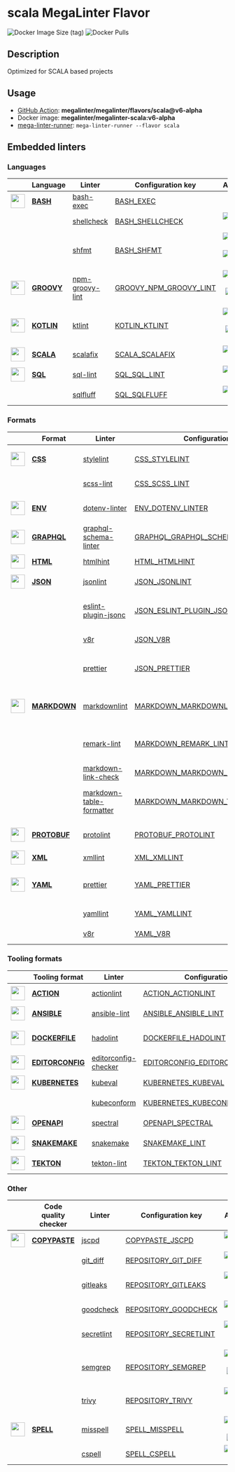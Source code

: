 # scala MegaLinter Flavor

![Docker Image Size (tag)](https://img.shields.io/docker/image-size/megalinter/megalinter-scala/v6-alpha)
![Docker Pulls](https://img.shields.io/docker/pulls/megalinter/megalinter-scala)

## Description

Optimized for SCALA based projects

## Usage

- [GitHub Action](https://megalinter.github.io/v6-alpha/installation/#github-action): **megalinter/megalinter/flavors/scala@v6-alpha**
- Docker image: **megalinter/megalinter-scala:v6-alpha**
- [mega-linter-runner](https://megalinter.github.io/v6-alpha/mega-linter-runner/): `mega-linter-runner --flavor scala`

## Embedded linters

### Languages

| <!-- --> | Language | Linter | Configuration key | Additional  |
| :---: | ----------------- | -------------- | ------------ | :-----:  |
| <img src="https://github.com/megalinter/megalinter/raw/main/docs/assets/icons/bash.ico" alt="" height="32px" class="megalinter-icon"></a> <!-- linter-icon --> | [**BASH**](https://megalinter.github.io/v6-alpha/descriptors/bash/) | [bash-exec](https://megalinter.github.io/v6-alpha/descriptors/bash_bash_exec/)| [BASH_EXEC](https://megalinter.github.io/v6-alpha/descriptors/bash_bash_exec/)| 
| <!-- --> <!-- linter-icon --> |  | [shellcheck](https://megalinter.github.io/v6-alpha/descriptors/bash_shellcheck/)| [BASH_SHELLCHECK](https://megalinter.github.io/v6-alpha/descriptors/bash_shellcheck/)| [![GitHub stars](https://img.shields.io/github/stars/koalaman/shellcheck?cacheSeconds=3600)](https://github.com/koalaman/shellcheck)
| <!-- --> <!-- linter-icon --> |  | [shfmt](https://megalinter.github.io/v6-alpha/descriptors/bash_shfmt/)| [BASH_SHFMT](https://megalinter.github.io/v6-alpha/descriptors/bash_shfmt/)| [![GitHub stars](https://img.shields.io/github/stars/mvdan/sh?cacheSeconds=3600)](https://github.com/mvdan/sh) ![formatter](https://shields.io/badge/-format-yellow)
| <img src="https://github.com/megalinter/megalinter/raw/main/docs/assets/icons/groovy.ico" alt="" height="32px" class="megalinter-icon"></a> <!-- linter-icon --> | [**GROOVY**](https://megalinter.github.io/v6-alpha/descriptors/groovy/) | [npm-groovy-lint](https://megalinter.github.io/v6-alpha/descriptors/groovy_npm_groovy_lint/)| [GROOVY_NPM_GROOVY_LINT](https://megalinter.github.io/v6-alpha/descriptors/groovy_npm_groovy_lint/)| [![GitHub stars](https://img.shields.io/github/stars/nvuillam/npm-groovy-lint?cacheSeconds=3600)](https://github.com/nvuillam/npm-groovy-lint) ![autofix](https://shields.io/badge/-autofix-green) ![sarif](https://shields.io/badge/-SARIF-orange)
| <img src="https://github.com/megalinter/megalinter/raw/main/docs/assets/icons/kotlin.ico" alt="" height="32px" class="megalinter-icon"></a> <!-- linter-icon --> | [**KOTLIN**](https://megalinter.github.io/v6-alpha/descriptors/kotlin/) | [ktlint](https://megalinter.github.io/v6-alpha/descriptors/kotlin_ktlint/)| [KOTLIN_KTLINT](https://megalinter.github.io/v6-alpha/descriptors/kotlin_ktlint/)| [![GitHub stars](https://img.shields.io/github/stars/pinterest/ktlint?cacheSeconds=3600)](https://github.com/pinterest/ktlint) ![autofix](https://shields.io/badge/-autofix-green) ![sarif](https://shields.io/badge/-SARIF-orange)
| <img src="https://github.com/megalinter/megalinter/raw/main/docs/assets/icons/scala.ico" alt="" height="32px" class="megalinter-icon"></a> <!-- linter-icon --> | [**SCALA**](https://megalinter.github.io/v6-alpha/descriptors/scala/) | [scalafix](https://megalinter.github.io/v6-alpha/descriptors/scala_scalafix/)| [SCALA_SCALAFIX](https://megalinter.github.io/v6-alpha/descriptors/scala_scalafix/)| [![GitHub stars](https://img.shields.io/github/stars/scalacenter/scalafix?cacheSeconds=3600)](https://github.com/scalacenter/scalafix)
| <img src="https://github.com/megalinter/megalinter/raw/main/docs/assets/icons/sql.ico" alt="" height="32px" class="megalinter-icon"></a> <!-- linter-icon --> | [**SQL**](https://megalinter.github.io/v6-alpha/descriptors/sql/) | [sql-lint](https://megalinter.github.io/v6-alpha/descriptors/sql_sql_lint/)| [SQL_SQL_LINT](https://megalinter.github.io/v6-alpha/descriptors/sql_sql_lint/)| [![GitHub stars](https://img.shields.io/github/stars/joereynolds/sql-lint?cacheSeconds=3600)](https://github.com/joereynolds/sql-lint)
| <!-- --> <!-- linter-icon --> |  | [sqlfluff](https://megalinter.github.io/v6-alpha/descriptors/sql_sqlfluff/)| [SQL_SQLFLUFF](https://megalinter.github.io/v6-alpha/descriptors/sql_sqlfluff/)| [![GitHub stars](https://img.shields.io/github/stars/sqlfluff/sqlfluff?cacheSeconds=3600)](https://github.com/sqlfluff/sqlfluff)

### Formats

| <!-- --> | Format | Linter | Configuration key | Additional  |
| :---: | ----------------- | -------------- | ------------ | :-----:  |
| <img src="https://github.com/megalinter/megalinter/raw/main/docs/assets/icons/css.ico" alt="" height="32px" class="megalinter-icon"></a> <!-- linter-icon --> | [**CSS**](https://megalinter.github.io/v6-alpha/descriptors/css/) | [stylelint](https://megalinter.github.io/v6-alpha/descriptors/css_stylelint/)| [CSS_STYLELINT](https://megalinter.github.io/v6-alpha/descriptors/css_stylelint/)| [![GitHub stars](https://img.shields.io/github/stars/stylelint/stylelint?cacheSeconds=3600)](https://github.com/stylelint/stylelint) ![autofix](https://shields.io/badge/-autofix-green)
| <!-- --> <!-- linter-icon --> |  | [scss-lint](https://megalinter.github.io/v6-alpha/descriptors/css_scss_lint/)| [CSS_SCSS_LINT](https://megalinter.github.io/v6-alpha/descriptors/css_scss_lint/)| [![GitHub stars](https://img.shields.io/github/stars/sds/scss-lint?cacheSeconds=3600)](https://github.com/sds/scss-lint)
| <img src="https://github.com/megalinter/megalinter/raw/main/docs/assets/icons/env.ico" alt="" height="32px" class="megalinter-icon"></a> <!-- linter-icon --> | [**ENV**](https://megalinter.github.io/v6-alpha/descriptors/env/) | [dotenv-linter](https://megalinter.github.io/v6-alpha/descriptors/env_dotenv_linter/)| [ENV_DOTENV_LINTER](https://megalinter.github.io/v6-alpha/descriptors/env_dotenv_linter/)| [![GitHub stars](https://img.shields.io/github/stars/dotenv-linter/dotenv-linter?cacheSeconds=3600)](https://github.com/dotenv-linter/dotenv-linter) ![autofix](https://shields.io/badge/-autofix-green)
| <img src="https://github.com/megalinter/megalinter/raw/main/docs/assets/icons/graphql.ico" alt="" height="32px" class="megalinter-icon"></a> <!-- linter-icon --> | [**GRAPHQL**](https://megalinter.github.io/v6-alpha/descriptors/graphql/) | [graphql-schema-linter](https://megalinter.github.io/v6-alpha/descriptors/graphql_graphql_schema_linter/)| [GRAPHQL_GRAPHQL_SCHEMA_LINTER](https://megalinter.github.io/v6-alpha/descriptors/graphql_graphql_schema_linter/)| [![GitHub stars](https://img.shields.io/github/stars/cjoudrey/graphql-schema-linter?cacheSeconds=3600)](https://github.com/cjoudrey/graphql-schema-linter)
| <img src="https://github.com/megalinter/megalinter/raw/main/docs/assets/icons/html.ico" alt="" height="32px" class="megalinter-icon"></a> <!-- linter-icon --> | [**HTML**](https://megalinter.github.io/v6-alpha/descriptors/html/) | [htmlhint](https://megalinter.github.io/v6-alpha/descriptors/html_htmlhint/)| [HTML_HTMLHINT](https://megalinter.github.io/v6-alpha/descriptors/html_htmlhint/)| [![GitHub stars](https://img.shields.io/github/stars/htmlhint/HTMLHint?cacheSeconds=3600)](https://github.com/htmlhint/HTMLHint)
| <img src="https://github.com/megalinter/megalinter/raw/main/docs/assets/icons/json.ico" alt="" height="32px" class="megalinter-icon"></a> <!-- linter-icon --> | [**JSON**](https://megalinter.github.io/v6-alpha/descriptors/json/) | [jsonlint](https://megalinter.github.io/v6-alpha/descriptors/json_jsonlint/)| [JSON_JSONLINT](https://megalinter.github.io/v6-alpha/descriptors/json_jsonlint/)| [![GitHub stars](https://img.shields.io/github/stars/zaach/jsonlint?cacheSeconds=3600)](https://github.com/zaach/jsonlint)
| <!-- --> <!-- linter-icon --> |  | [eslint-plugin-jsonc](https://megalinter.github.io/v6-alpha/descriptors/json_eslint_plugin_jsonc/)| [JSON_ESLINT_PLUGIN_JSONC](https://megalinter.github.io/v6-alpha/descriptors/json_eslint_plugin_jsonc/)| [![GitHub stars](https://img.shields.io/github/stars/ota-meshi/eslint-plugin-jsonc?cacheSeconds=3600)](https://github.com/ota-meshi/eslint-plugin-jsonc) ![autofix](https://shields.io/badge/-autofix-green) ![sarif](https://shields.io/badge/-SARIF-orange)
| <!-- --> <!-- linter-icon --> |  | [v8r](https://megalinter.github.io/v6-alpha/descriptors/json_v8r/)| [JSON_V8R](https://megalinter.github.io/v6-alpha/descriptors/json_v8r/)| [![GitHub stars](https://img.shields.io/github/stars/chris48s/v8r?cacheSeconds=3600)](https://github.com/chris48s/v8r)
| <!-- --> <!-- linter-icon --> |  | [prettier](https://megalinter.github.io/v6-alpha/descriptors/json_prettier/)| [JSON_PRETTIER](https://megalinter.github.io/v6-alpha/descriptors/json_prettier/)| [![GitHub stars](https://img.shields.io/github/stars/prettier/prettier?cacheSeconds=3600)](https://github.com/prettier/prettier) ![formatter](https://shields.io/badge/-format-yellow)
| <img src="https://github.com/megalinter/megalinter/raw/main/docs/assets/icons/markdown.ico" alt="" height="32px" class="megalinter-icon"></a> <!-- linter-icon --> | [**MARKDOWN**](https://megalinter.github.io/v6-alpha/descriptors/markdown/) | [markdownlint](https://megalinter.github.io/v6-alpha/descriptors/markdown_markdownlint/)| [MARKDOWN_MARKDOWNLINT](https://megalinter.github.io/v6-alpha/descriptors/markdown_markdownlint/)| [![GitHub stars](https://img.shields.io/github/stars/DavidAnson/markdownlint?cacheSeconds=3600)](https://github.com/DavidAnson/markdownlint) ![formatter](https://shields.io/badge/-format-yellow)
| <!-- --> <!-- linter-icon --> |  | [remark-lint](https://megalinter.github.io/v6-alpha/descriptors/markdown_remark_lint/)| [MARKDOWN_REMARK_LINT](https://megalinter.github.io/v6-alpha/descriptors/markdown_remark_lint/)| [![GitHub stars](https://img.shields.io/github/stars/remarkjs/remark-lint?cacheSeconds=3600)](https://github.com/remarkjs/remark-lint) ![formatter](https://shields.io/badge/-format-yellow)
| <!-- --> <!-- linter-icon --> |  | [markdown-link-check](https://megalinter.github.io/v6-alpha/descriptors/markdown_markdown_link_check/)| [MARKDOWN_MARKDOWN_LINK_CHECK](https://megalinter.github.io/v6-alpha/descriptors/markdown_markdown_link_check/)| [![GitHub stars](https://img.shields.io/github/stars/tcort/markdown-link-check?cacheSeconds=3600)](https://github.com/tcort/markdown-link-check)
| <!-- --> <!-- linter-icon --> |  | [markdown-table-formatter](https://megalinter.github.io/v6-alpha/descriptors/markdown_markdown_table_formatter/)| [MARKDOWN_MARKDOWN_TABLE_FORMATTER](https://megalinter.github.io/v6-alpha/descriptors/markdown_markdown_table_formatter/)| [![GitHub stars](https://img.shields.io/github/stars/nvuillam/markdown-table-formatter?cacheSeconds=3600)](https://github.com/nvuillam/markdown-table-formatter) ![formatter](https://shields.io/badge/-format-yellow)
| <img src="https://github.com/megalinter/megalinter/raw/main/docs/assets/icons/protobuf.ico" alt="" height="32px" class="megalinter-icon"></a> <!-- linter-icon --> | [**PROTOBUF**](https://megalinter.github.io/v6-alpha/descriptors/protobuf/) | [protolint](https://megalinter.github.io/v6-alpha/descriptors/protobuf_protolint/)| [PROTOBUF_PROTOLINT](https://megalinter.github.io/v6-alpha/descriptors/protobuf_protolint/)| [![GitHub stars](https://img.shields.io/github/stars/yoheimuta/protolint?cacheSeconds=3600)](https://github.com/yoheimuta/protolint) ![autofix](https://shields.io/badge/-autofix-green)
| <img src="https://github.com/megalinter/megalinter/raw/main/docs/assets/icons/xml.ico" alt="" height="32px" class="megalinter-icon"></a> <!-- linter-icon --> | [**XML**](https://megalinter.github.io/v6-alpha/descriptors/xml/) | [xmllint](https://megalinter.github.io/v6-alpha/descriptors/xml_xmllint/)| [XML_XMLLINT](https://megalinter.github.io/v6-alpha/descriptors/xml_xmllint/)| 
| <img src="https://github.com/megalinter/megalinter/raw/main/docs/assets/icons/yaml.ico" alt="" height="32px" class="megalinter-icon"></a> <!-- linter-icon --> | [**YAML**](https://megalinter.github.io/v6-alpha/descriptors/yaml/) | [prettier](https://megalinter.github.io/v6-alpha/descriptors/yaml_prettier/)| [YAML_PRETTIER](https://megalinter.github.io/v6-alpha/descriptors/yaml_prettier/)| [![GitHub stars](https://img.shields.io/github/stars/prettier/prettier?cacheSeconds=3600)](https://github.com/prettier/prettier) ![formatter](https://shields.io/badge/-format-yellow)
| <!-- --> <!-- linter-icon --> |  | [yamllint](https://megalinter.github.io/v6-alpha/descriptors/yaml_yamllint/)| [YAML_YAMLLINT](https://megalinter.github.io/v6-alpha/descriptors/yaml_yamllint/)| [![GitHub stars](https://img.shields.io/github/stars/adrienverge/yamllint?cacheSeconds=3600)](https://github.com/adrienverge/yamllint)
| <!-- --> <!-- linter-icon --> |  | [v8r](https://megalinter.github.io/v6-alpha/descriptors/yaml_v8r/)| [YAML_V8R](https://megalinter.github.io/v6-alpha/descriptors/yaml_v8r/)| [![GitHub stars](https://img.shields.io/github/stars/chris48s/v8r?cacheSeconds=3600)](https://github.com/chris48s/v8r)

### Tooling formats

| <!-- --> | Tooling format | Linter | Configuration key | Additional  |
| :---: | ----------------- | -------------- | ------------ | :-----:  |
| <img src="https://github.com/megalinter/megalinter/raw/main/docs/assets/icons/default.ico" alt="" height="32px" class="megalinter-icon"></a> <!-- linter-icon --> | [**ACTION**](https://megalinter.github.io/v6-alpha/descriptors/action/) | [actionlint](https://megalinter.github.io/v6-alpha/descriptors/action_actionlint/)| [ACTION_ACTIONLINT](https://megalinter.github.io/v6-alpha/descriptors/action_actionlint/)| [![GitHub stars](https://img.shields.io/github/stars/rhysd/actionlint?cacheSeconds=3600)](https://github.com/rhysd/actionlint)
| <img src="https://github.com/megalinter/megalinter/raw/main/docs/assets/icons/ansible.ico" alt="" height="32px" class="megalinter-icon"></a> <!-- linter-icon --> | [**ANSIBLE**](https://megalinter.github.io/v6-alpha/descriptors/ansible/) | [ansible-lint](https://megalinter.github.io/v6-alpha/descriptors/ansible_ansible_lint/)| [ANSIBLE_ANSIBLE_LINT](https://megalinter.github.io/v6-alpha/descriptors/ansible_ansible_lint/)| [![GitHub stars](https://img.shields.io/github/stars/ansible/ansible-lint?cacheSeconds=3600)](https://github.com/ansible/ansible-lint)
| <img src="https://github.com/megalinter/megalinter/raw/main/docs/assets/icons/dockerfile.ico" alt="" height="32px" class="megalinter-icon"></a> <!-- linter-icon --> | [**DOCKERFILE**](https://megalinter.github.io/v6-alpha/descriptors/dockerfile/) | [hadolint](https://megalinter.github.io/v6-alpha/descriptors/dockerfile_hadolint/)| [DOCKERFILE_HADOLINT](https://megalinter.github.io/v6-alpha/descriptors/dockerfile_hadolint/)| [![GitHub stars](https://img.shields.io/github/stars/hadolint/hadolint?cacheSeconds=3600)](https://github.com/hadolint/hadolint) ![sarif](https://shields.io/badge/-SARIF-orange)
| <img src="https://github.com/megalinter/megalinter/raw/main/docs/assets/icons/editorconfig.ico" alt="" height="32px" class="megalinter-icon"></a> <!-- linter-icon --> | [**EDITORCONFIG**](https://megalinter.github.io/v6-alpha/descriptors/editorconfig/) | [editorconfig-checker](https://megalinter.github.io/v6-alpha/descriptors/editorconfig_editorconfig_checker/)| [EDITORCONFIG_EDITORCONFIG_CHECKER](https://megalinter.github.io/v6-alpha/descriptors/editorconfig_editorconfig_checker/)| [![GitHub stars](https://img.shields.io/github/stars/editorconfig-checker/editorconfig-checker?cacheSeconds=3600)](https://github.com/editorconfig-checker/editorconfig-checker)
| <img src="https://github.com/megalinter/megalinter/raw/main/docs/assets/icons/kubernetes.ico" alt="" height="32px" class="megalinter-icon"></a> <!-- linter-icon --> | [**KUBERNETES**](https://megalinter.github.io/v6-alpha/descriptors/kubernetes/) | [kubeval](https://megalinter.github.io/v6-alpha/descriptors/kubernetes_kubeval/)| [KUBERNETES_KUBEVAL](https://megalinter.github.io/v6-alpha/descriptors/kubernetes_kubeval/)| [![GitHub stars](https://img.shields.io/github/stars/instrumenta/kubeval?cacheSeconds=3600)](https://github.com/instrumenta/kubeval)
| <!-- --> <!-- linter-icon --> |  | [kubeconform](https://megalinter.github.io/v6-alpha/descriptors/kubernetes_kubeconform/)| [KUBERNETES_KUBECONFORM](https://megalinter.github.io/v6-alpha/descriptors/kubernetes_kubeconform/)| [![GitHub stars](https://img.shields.io/github/stars/yannh/kubeconform?cacheSeconds=3600)](https://github.com/yannh/kubeconform)
| <img src="https://github.com/megalinter/megalinter/raw/main/docs/assets/icons/openapi.ico" alt="" height="32px" class="megalinter-icon"></a> <!-- linter-icon --> | [**OPENAPI**](https://megalinter.github.io/v6-alpha/descriptors/openapi/) | [spectral](https://megalinter.github.io/v6-alpha/descriptors/openapi_spectral/)| [OPENAPI_SPECTRAL](https://megalinter.github.io/v6-alpha/descriptors/openapi_spectral/)| [![GitHub stars](https://img.shields.io/github/stars/stoplightio/spectral?cacheSeconds=3600)](https://github.com/stoplightio/spectral)
| <img src="https://github.com/megalinter/megalinter/raw/main/docs/assets/icons/snakemake.ico" alt="" height="32px" class="megalinter-icon"></a> <!-- linter-icon --> | [**SNAKEMAKE**](https://megalinter.github.io/v6-alpha/descriptors/snakemake/) | [snakemake](https://megalinter.github.io/v6-alpha/descriptors/snakemake_snakemake/)| [SNAKEMAKE_LINT](https://megalinter.github.io/v6-alpha/descriptors/snakemake_snakemake/)| [![GitHub stars](https://img.shields.io/github/stars/snakemake/snakemake?cacheSeconds=3600)](https://github.com/snakemake/snakemake)
| <img src="https://github.com/megalinter/megalinter/raw/main/docs/assets/icons/tekton.ico" alt="" height="32px" class="megalinter-icon"></a> <!-- linter-icon --> | [**TEKTON**](https://megalinter.github.io/v6-alpha/descriptors/tekton/) | [tekton-lint](https://megalinter.github.io/v6-alpha/descriptors/tekton_tekton_lint/)| [TEKTON_TEKTON_LINT](https://megalinter.github.io/v6-alpha/descriptors/tekton_tekton_lint/)| [![GitHub stars](https://img.shields.io/github/stars/IBM/tekton-lint?cacheSeconds=3600)](https://github.com/IBM/tekton-lint)

### Other

| <!-- --> | Code quality checker | Linter | Configuration key | Additional  |
| :---: | ----------------- | -------------- | ------------ | :-----:  |
| <img src="https://github.com/megalinter/megalinter/raw/main/docs/assets/icons/copypaste.ico" alt="" height="32px" class="megalinter-icon"></a> <!-- linter-icon --> | [**COPYPASTE**](https://megalinter.github.io/v6-alpha/descriptors/copypaste/) | [jscpd](https://megalinter.github.io/v6-alpha/descriptors/copypaste_jscpd/)| [COPYPASTE_JSCPD](https://megalinter.github.io/v6-alpha/descriptors/copypaste_jscpd/)| [![GitHub stars](https://img.shields.io/github/stars/kucherenko/jscpd?cacheSeconds=3600)](https://github.com/kucherenko/jscpd)
| <!-- --> <!-- linter-icon --> |  | [git_diff](https://megalinter.github.io/v6-alpha/descriptors/repository_git_diff/)| [REPOSITORY_GIT_DIFF](https://megalinter.github.io/v6-alpha/descriptors/repository_git_diff/)| [![GitHub stars](https://img.shields.io/github/stars/git/git?cacheSeconds=3600)](https://github.com/git/git)
| <!-- --> <!-- linter-icon --> |  | [gitleaks](https://megalinter.github.io/v6-alpha/descriptors/repository_gitleaks/)| [REPOSITORY_GITLEAKS](https://megalinter.github.io/v6-alpha/descriptors/repository_gitleaks/)| [![GitHub stars](https://img.shields.io/github/stars/zricethezav/gitleaks?cacheSeconds=3600)](https://github.com/zricethezav/gitleaks) ![sarif](https://shields.io/badge/-SARIF-orange)
| <!-- --> <!-- linter-icon --> |  | [goodcheck](https://megalinter.github.io/v6-alpha/descriptors/repository_goodcheck/)| [REPOSITORY_GOODCHECK](https://megalinter.github.io/v6-alpha/descriptors/repository_goodcheck/)| [![GitHub stars](https://img.shields.io/github/stars/sider/goodcheck?cacheSeconds=3600)](https://github.com/sider/goodcheck)
| <!-- --> <!-- linter-icon --> |  | [secretlint](https://megalinter.github.io/v6-alpha/descriptors/repository_secretlint/)| [REPOSITORY_SECRETLINT](https://megalinter.github.io/v6-alpha/descriptors/repository_secretlint/)| [![GitHub stars](https://img.shields.io/github/stars/secretlint/secretlint?cacheSeconds=3600)](https://github.com/secretlint/secretlint) ![sarif](https://shields.io/badge/-SARIF-orange)
| <!-- --> <!-- linter-icon --> |  | [semgrep](https://megalinter.github.io/v6-alpha/descriptors/repository_semgrep/)| [REPOSITORY_SEMGREP](https://megalinter.github.io/v6-alpha/descriptors/repository_semgrep/)| [![GitHub stars](https://img.shields.io/github/stars/returntocorp/semgrep?cacheSeconds=3600)](https://github.com/returntocorp/semgrep) ![autofix](https://shields.io/badge/-autofix-green) ![sarif](https://shields.io/badge/-SARIF-orange)
| <!-- --> <!-- linter-icon --> |  | [trivy](https://megalinter.github.io/v6-alpha/descriptors/repository_trivy/)| [REPOSITORY_TRIVY](https://megalinter.github.io/v6-alpha/descriptors/repository_trivy/)| [![GitHub stars](https://img.shields.io/github/stars/aquasecurity/trivy?cacheSeconds=3600)](https://github.com/aquasecurity/trivy) ![sarif](https://shields.io/badge/-SARIF-orange)
| <img src="https://github.com/megalinter/megalinter/raw/main/docs/assets/icons/spell.ico" alt="" height="32px" class="megalinter-icon"></a> <!-- linter-icon --> | [**SPELL**](https://megalinter.github.io/v6-alpha/descriptors/spell/) | [misspell](https://megalinter.github.io/v6-alpha/descriptors/spell_misspell/)| [SPELL_MISSPELL](https://megalinter.github.io/v6-alpha/descriptors/spell_misspell/)| [![GitHub stars](https://img.shields.io/github/stars/client9/misspell?cacheSeconds=3600)](https://github.com/client9/misspell) ![autofix](https://shields.io/badge/-autofix-green)
| <!-- --> <!-- linter-icon --> |  | [cspell](https://megalinter.github.io/v6-alpha/descriptors/spell_cspell/)| [SPELL_CSPELL](https://megalinter.github.io/v6-alpha/descriptors/spell_cspell/)| [![GitHub stars](https://img.shields.io/github/stars/streetsidesoftware/cspell?cacheSeconds=3600)](https://github.com/streetsidesoftware/cspell)

